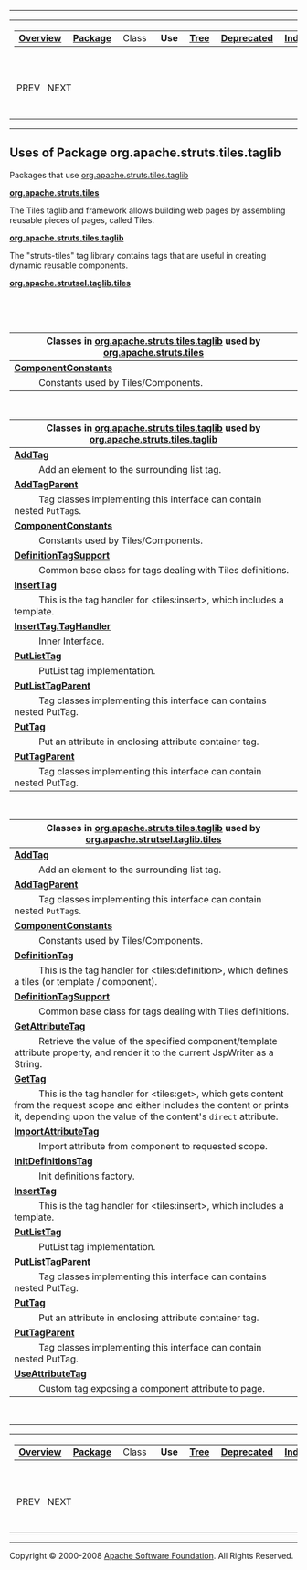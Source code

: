 ------------------------------------------------------------------------

<span id="navbar_top"></span> [](#skip-navbar_top "Skip navigation links")

<table>
<colgroup>
<col width="50%" />
<col width="50%" />
</colgroup>
<tbody>
<tr class="odd">
<td align="left"><span id="navbar_top_firstrow"></span>
<table>
<tbody>
<tr class="odd">
<td align="left"><a href="../../../../../overview-summary.html.md"><strong>Overview</strong></a> </td>
<td align="left"><a href="package-summary.html.md"><strong>Package</strong></a> </td>
<td align="left">Class </td>
<td align="left"> <strong>Use</strong> </td>
<td align="left"><a href="package-tree.html.md"><strong>Tree</strong></a> </td>
<td align="left"><a href="../../../../../deprecated-list.html.md"><strong>Deprecated</strong></a> </td>
<td align="left"><a href="../../../../../index-all.html.md"><strong>Index</strong></a> </td>
<td align="left"><a href="../../../../../help-doc.html.md"><strong>Help</strong></a> </td>
</tr>
</tbody>
</table></td>
<td align="left"></td>
</tr>
<tr class="even">
<td align="left"> PREV   NEXT</td>
<td align="left"><a href="../../../../../index.html.md?org/apache/struts/tiles/taglib/package-use.html"><strong>FRAMES</strong></a>    <a href="package-use.html"><strong>NO FRAMES</strong></a>    
<a href="../../../../../allclasses-noframe.html.md"><strong>All Classes</strong></a></td>
</tr>
</tbody>
</table>

<span id="skip-navbar_top"></span>

------------------------------------------------------------------------

**Uses of Package
 org.apache.struts.tiles.taglib**
---------------------------------

Packages that use [org.apache.struts.tiles.taglib](../../../../../org/apache/struts/tiles/taglib/package-summary.html.md)

[**org.apache.struts.tiles**](#org.apache.struts.tiles)

The Tiles taglib and framework allows building web pages by assembling reusable pieces of pages, called Tiles. 

[**org.apache.struts.tiles.taglib**](#org.apache.struts.tiles.taglib)

The "struts-tiles" tag library contains tags that are useful in creating dynamic reusable components. 

[**org.apache.strutsel.taglib.tiles**](#org.apache.strutsel.taglib.tiles)

  

 

<span id="org.apache.struts.tiles"></span>

| Classes in [org.apache.struts.tiles.taglib](../../../../../org/apache/struts/tiles/taglib/package-summary.html.md) used by [org.apache.struts.tiles](../../../../../org/apache/struts/tiles/package-summary.html) |
|----------------------------------------------------------------------------------------------------------------------------------------------------------------------------------------------------------------|
| **[**ComponentConstants**](../../../../../org/apache/struts/tiles/taglib/class-use/ComponentConstants.html.md#org.apache.struts.tiles)**                                                                          
            Constants used by Tiles/Components.                                                                                                                                                                  |

 

<span id="org.apache.struts.tiles.taglib"></span>

| Classes in [org.apache.struts.tiles.taglib](../../../../../org/apache/struts/tiles/taglib/package-summary.html.md) used by [org.apache.struts.tiles.taglib](../../../../../org/apache/struts/tiles/taglib/package-summary.html) |
|------------------------------------------------------------------------------------------------------------------------------------------------------------------------------------------------------------------------------|
| **[**AddTag**](../../../../../org/apache/struts/tiles/taglib/class-use/AddTag.html.md#org.apache.struts.tiles.taglib)**                                                                                                         
            Add an element to the surrounding list tag.                                                                                                                                                                        |
| **[**AddTagParent**](../../../../../org/apache/struts/tiles/taglib/class-use/AddTagParent.html.md#org.apache.struts.tiles.taglib)**                                                                                             
            Tag classes implementing this interface can contain nested `PutTag`s.                                                                                                                                              |
| **[**ComponentConstants**](../../../../../org/apache/struts/tiles/taglib/class-use/ComponentConstants.html.md#org.apache.struts.tiles.taglib)**                                                                                 
            Constants used by Tiles/Components.                                                                                                                                                                                |
| **[**DefinitionTagSupport**](../../../../../org/apache/struts/tiles/taglib/class-use/DefinitionTagSupport.html.md#org.apache.struts.tiles.taglib)**                                                                             
            Common base class for tags dealing with Tiles definitions.                                                                                                                                                         |
| **[**InsertTag**](../../../../../org/apache/struts/tiles/taglib/class-use/InsertTag.html.md#org.apache.struts.tiles.taglib)**                                                                                                   
            This is the tag handler for \<tiles:insert\>, which includes a template.                                                                                                                                           |
| **[**InsertTag.TagHandler**](../../../../../org/apache/struts/tiles/taglib/class-use/InsertTag.TagHandler.html.md#org.apache.struts.tiles.taglib)**                                                                             
            Inner Interface.                                                                                                                                                                                                   |
| **[**PutListTag**](../../../../../org/apache/struts/tiles/taglib/class-use/PutListTag.html.md#org.apache.struts.tiles.taglib)**                                                                                                 
            PutList tag implementation.                                                                                                                                                                                        |
| **[**PutListTagParent**](../../../../../org/apache/struts/tiles/taglib/class-use/PutListTagParent.html.md#org.apache.struts.tiles.taglib)**                                                                                     
            Tag classes implementing this interface can contains nested PutTag.                                                                                                                                                |
| **[**PutTag**](../../../../../org/apache/struts/tiles/taglib/class-use/PutTag.html.md#org.apache.struts.tiles.taglib)**                                                                                                         
            Put an attribute in enclosing attribute container tag.                                                                                                                                                             |
| **[**PutTagParent**](../../../../../org/apache/struts/tiles/taglib/class-use/PutTagParent.html.md#org.apache.struts.tiles.taglib)**                                                                                             
            Tag classes implementing this interface can contain nested PutTag.                                                                                                                                                 |

 

<span id="org.apache.strutsel.taglib.tiles"></span>

| Classes in [org.apache.struts.tiles.taglib](../../../../../org/apache/struts/tiles/taglib/package-summary.html.md) used by [org.apache.strutsel.taglib.tiles](../../../../../org/apache/strutsel/taglib/tiles/package-summary.html) |
|----------------------------------------------------------------------------------------------------------------------------------------------------------------------------------------------------------------------------------|
| **[**AddTag**](../../../../../org/apache/struts/tiles/taglib/class-use/AddTag.html.md#org.apache.strutsel.taglib.tiles)**                                                                                                           
            Add an element to the surrounding list tag.                                                                                                                                                                            |
| **[**AddTagParent**](../../../../../org/apache/struts/tiles/taglib/class-use/AddTagParent.html.md#org.apache.strutsel.taglib.tiles)**                                                                                               
            Tag classes implementing this interface can contain nested `PutTag`s.                                                                                                                                                  |
| **[**ComponentConstants**](../../../../../org/apache/struts/tiles/taglib/class-use/ComponentConstants.html.md#org.apache.strutsel.taglib.tiles)**                                                                                   
            Constants used by Tiles/Components.                                                                                                                                                                                    |
| **[**DefinitionTag**](../../../../../org/apache/struts/tiles/taglib/class-use/DefinitionTag.html.md#org.apache.strutsel.taglib.tiles)**                                                                                             
            This is the tag handler for \<tiles:definition\>, which defines a tiles (or template / component).                                                                                                                     |
| **[**DefinitionTagSupport**](../../../../../org/apache/struts/tiles/taglib/class-use/DefinitionTagSupport.html.md#org.apache.strutsel.taglib.tiles)**                                                                               
            Common base class for tags dealing with Tiles definitions.                                                                                                                                                             |
| **[**GetAttributeTag**](../../../../../org/apache/struts/tiles/taglib/class-use/GetAttributeTag.html.md#org.apache.strutsel.taglib.tiles)**                                                                                         
            Retrieve the value of the specified component/template attribute property, and render it to the current JspWriter as a String.                                                                                         |
| **[**GetTag**](../../../../../org/apache/struts/tiles/taglib/class-use/GetTag.html.md#org.apache.strutsel.taglib.tiles)**                                                                                                           
            This is the tag handler for \<tiles:get\>, which gets content from the request scope and either includes the content or prints it, depending upon the value of the content's `direct` attribute.                       |
| **[**ImportAttributeTag**](../../../../../org/apache/struts/tiles/taglib/class-use/ImportAttributeTag.html.md#org.apache.strutsel.taglib.tiles)**                                                                                   
            Import attribute from component to requested scope.                                                                                                                                                                    |
| **[**InitDefinitionsTag**](../../../../../org/apache/struts/tiles/taglib/class-use/InitDefinitionsTag.html.md#org.apache.strutsel.taglib.tiles)**                                                                                   
            Init definitions factory.                                                                                                                                                                                              |
| **[**InsertTag**](../../../../../org/apache/struts/tiles/taglib/class-use/InsertTag.html.md#org.apache.strutsel.taglib.tiles)**                                                                                                     
            This is the tag handler for \<tiles:insert\>, which includes a template.                                                                                                                                               |
| **[**PutListTag**](../../../../../org/apache/struts/tiles/taglib/class-use/PutListTag.html.md#org.apache.strutsel.taglib.tiles)**                                                                                                   
            PutList tag implementation.                                                                                                                                                                                            |
| **[**PutListTagParent**](../../../../../org/apache/struts/tiles/taglib/class-use/PutListTagParent.html.md#org.apache.strutsel.taglib.tiles)**                                                                                       
            Tag classes implementing this interface can contains nested PutTag.                                                                                                                                                    |
| **[**PutTag**](../../../../../org/apache/struts/tiles/taglib/class-use/PutTag.html.md#org.apache.strutsel.taglib.tiles)**                                                                                                           
            Put an attribute in enclosing attribute container tag.                                                                                                                                                                 |
| **[**PutTagParent**](../../../../../org/apache/struts/tiles/taglib/class-use/PutTagParent.html.md#org.apache.strutsel.taglib.tiles)**                                                                                               
            Tag classes implementing this interface can contain nested PutTag.                                                                                                                                                     |
| **[**UseAttributeTag**](../../../../../org/apache/struts/tiles/taglib/class-use/UseAttributeTag.html.md#org.apache.strutsel.taglib.tiles)**                                                                                         
            Custom tag exposing a component attribute to page.                                                                                                                                                                     |

 

------------------------------------------------------------------------

<span id="navbar_bottom"></span> [](#skip-navbar_bottom "Skip navigation links")

<table>
<colgroup>
<col width="50%" />
<col width="50%" />
</colgroup>
<tbody>
<tr class="odd">
<td align="left"><span id="navbar_bottom_firstrow"></span>
<table>
<tbody>
<tr class="odd">
<td align="left"><a href="../../../../../overview-summary.html.md"><strong>Overview</strong></a> </td>
<td align="left"><a href="package-summary.html.md"><strong>Package</strong></a> </td>
<td align="left">Class </td>
<td align="left"> <strong>Use</strong> </td>
<td align="left"><a href="package-tree.html.md"><strong>Tree</strong></a> </td>
<td align="left"><a href="../../../../../deprecated-list.html.md"><strong>Deprecated</strong></a> </td>
<td align="left"><a href="../../../../../index-all.html.md"><strong>Index</strong></a> </td>
<td align="left"><a href="../../../../../help-doc.html.md"><strong>Help</strong></a> </td>
</tr>
</tbody>
</table></td>
<td align="left"></td>
</tr>
<tr class="even">
<td align="left"> PREV   NEXT</td>
<td align="left"><a href="../../../../../index.html.md?org/apache/struts/tiles/taglib/package-use.html"><strong>FRAMES</strong></a>    <a href="package-use.html"><strong>NO FRAMES</strong></a>    
<a href="../../../../../allclasses-noframe.html.md"><strong>All Classes</strong></a></td>
</tr>
</tbody>
</table>

<span id="skip-navbar_bottom"></span>

------------------------------------------------------------------------

Copyright © 2000-2008 [Apache Software Foundation](http://www.apache.org/). All Rights Reserved.
